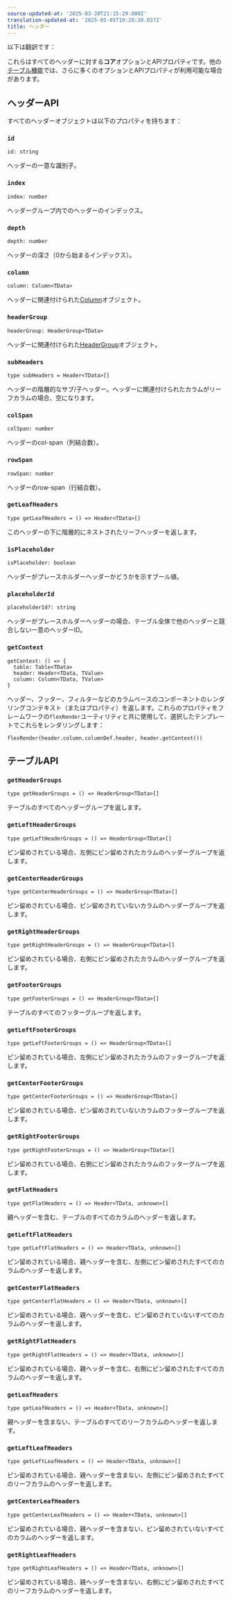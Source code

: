 ```yaml
---
source-updated-at: '2025-03-20T21:15:29.000Z'
translation-updated-at: '2025-05-05T19:28:38.037Z'
title: ヘッダー
---
```

以下は翻訳です：

これらはすべてのヘッダーに対する**コア**オプションとAPIプロパティです。他の[テーブル機能](../guide/features)では、さらに多くのオプションとAPIプロパティが利用可能な場合があります。

## ヘッダーAPI

すべてのヘッダーオブジェクトは以下のプロパティを持ちます：

### `id`

```tsx
id: string
```

ヘッダーの一意な識別子。

### `index`

```tsx
index: number
```

ヘッダーグループ内でのヘッダーのインデックス。

### `depth`

```tsx
depth: number
```

ヘッダーの深さ（0から始まるインデックス）。

### `column`

```tsx
column: Column<TData>
```

ヘッダーに関連付けられた[Column](../api/core/column)オブジェクト。

### `headerGroup`

```tsx
headerGroup: HeaderGroup<TData>
```

ヘッダーに関連付けられた[HeaderGroup](../api/core/header-group)オブジェクト。

### `subHeaders`

```tsx
type subHeaders = Header<TData>[]
```

ヘッダーの階層的なサブ/子ヘッダー。ヘッダーに関連付けられたカラムがリーフカラムの場合、空になります。

### `colSpan`

```tsx
colSpan: number
```

ヘッダーのcol-span（列結合数）。

### `rowSpan`

```tsx
rowSpan: number
```

ヘッダーのrow-span（行結合数）。

### `getLeafHeaders`

```tsx
type getLeafHeaders = () => Header<TData>[]
```

このヘッダーの下に階層的にネストされたリーフヘッダーを返します。

### `isPlaceholder`

```tsx
isPlaceholder: boolean
```

ヘッダーがプレースホルダーヘッダーかどうかを示すブール値。

### `placeholderId`

```tsx
placeholderId?: string
```

ヘッダーがプレースホルダーヘッダーの場合、テーブル全体で他のヘッダーと競合しない一意のヘッダーID。

### `getContext`

```tsx
getContext: () => {
  table: Table<TData>
  header: Header<TData, TValue>
  column: Column<TData, TValue>
}
```

ヘッダー、フッター、フィルターなどのカラムベースのコンポーネントのレンダリングコンテキスト（またはプロパティ）を返します。これらのプロパティをフレームワークの`flexRender`ユーティリティと共に使用して、選択したテンプレートでこれらをレンダリングします：

```tsx
flexRender(header.column.columnDef.header, header.getContext())
```

## テーブルAPI

### `getHeaderGroups`

```tsx
type getHeaderGroups = () => HeaderGroup<TData>[]
```

テーブルのすべてのヘッダーグループを返します。

### `getLeftHeaderGroups`

```tsx
type getLeftHeaderGroups = () => HeaderGroup<TData>[]
```

ピン留めされている場合、左側にピン留めされたカラムのヘッダーグループを返します。

### `getCenterHeaderGroups`

```tsx
type getCenterHeaderGroups = () => HeaderGroup<TData>[]
```

ピン留めされている場合、ピン留めされていないカラムのヘッダーグループを返します。

### `getRightHeaderGroups`

```tsx
type getRightHeaderGroups = () => HeaderGroup<TData>[]
```

ピン留めされている場合、右側にピン留めされたカラムのヘッダーグループを返します。

### `getFooterGroups`

```tsx
type getFooterGroups = () => HeaderGroup<TData>[]
```

テーブルのすべてのフッターグループを返します。

### `getLeftFooterGroups`

```tsx
type getLeftFooterGroups = () => HeaderGroup<TData>[]
```

ピン留めされている場合、左側にピン留めされたカラムのフッターグループを返します。

### `getCenterFooterGroups`

```tsx
type getCenterFooterGroups = () => HeaderGroup<TData>[]
```

ピン留めされている場合、ピン留めされていないカラムのフッターグループを返します。

### `getRightFooterGroups`

```tsx
type getRightFooterGroups = () => HeaderGroup<TData>[]
```

ピン留めされている場合、右側にピン留めされたカラムのフッターグループを返します。

### `getFlatHeaders`

```tsx
type getFlatHeaders = () => Header<TData, unknown>[]
```

親ヘッダーを含む、テーブルのすべてのカラムのヘッダーを返します。

### `getLeftFlatHeaders`

```tsx
type getLeftFlatHeaders = () => Header<TData, unknown>[]
```

ピン留めされている場合、親ヘッダーを含む、左側にピン留めされたすべてのカラムのヘッダーを返します。

### `getCenterFlatHeaders`

```tsx
type getCenterFlatHeaders = () => Header<TData, unknown>[]
```

ピン留めされている場合、親ヘッダーを含む、ピン留めされていないすべてのカラムのヘッダーを返します。

### `getRightFlatHeaders`

```tsx
type getRightFlatHeaders = () => Header<TData, unknown>[]
```

ピン留めされている場合、親ヘッダーを含む、右側にピン留めされたすべてのカラムのヘッダーを返します。

### `getLeafHeaders`

```tsx
type getLeafHeaders = () => Header<TData, unknown>[]
```

親ヘッダーを含まない、テーブルのすべてのリーフカラムのヘッダーを返します。

### `getLeftLeafHeaders`

```tsx
type getLeftLeafHeaders = () => Header<TData, unknown>[]
```

ピン留めされている場合、親ヘッダーを含まない、左側にピン留めされたすべてのリーフカラムのヘッダーを返します。

### `getCenterLeafHeaders`

```tsx
type getCenterLeafHeaders = () => Header<TData, unknown>[]
```

ピン留めされている場合、親ヘッダーを含まない、ピン留めされていないすべてのカラムのヘッダーを返します。

### `getRightLeafHeaders`

```tsx
type getRightLeafHeaders = () => Header<TData, unknown>[]
```

ピン留めされている場合、親ヘッダーを含まない、右側にピン留めされたすべてのリーフカラムのヘッダーを返します。
